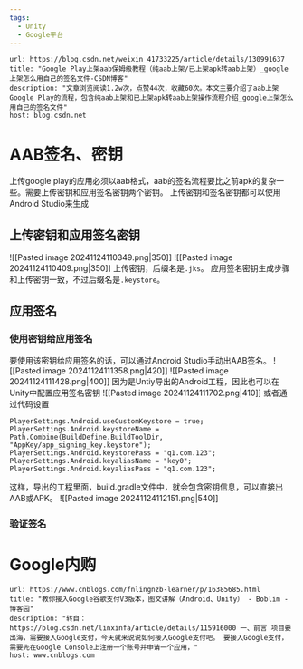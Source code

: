 ```yaml
---
tags:
  - Unity
  - Google平台
---
```


```cardlink
url: https://blog.csdn.net/weixin_41733225/article/details/130991637
title: "Google Play上架aab保姆级教程（纯aab上架/已上架apk转aab上架）_google上架怎么用自己的签名文件-CSDN博客"
description: "文章浏览阅读1.2w次，点赞44次，收藏60次。本文主要介绍了aab上架Google Play的流程，包含纯aab上架和已上架apk转aab上架操作流程介绍_google上架怎么用自己的签名文件"
host: blog.csdn.net
```

# AAB签名、密钥
上传google play的应用必须以aab格式，aab的签名流程要比之前apk的复杂一些。需要上传密钥和应用签名密钥两个密钥。
上传密钥和签名密钥都可以使用Android Studio来生成
## 上传密钥和应用签名密钥
![[Pasted image 20241124110349.png|350]]
![[Pasted image 20241124110409.png|350]]
上传密钥，后缀名是`.jks`。
应用签名密钥生成步骤和上传密钥一致，不过后缀名是`.keystore`。
## 应用签名
### 使用密钥给应用签名
要使用该密钥给应用签名的话，可以通过Android Studio手动出AAB签名。
![[Pasted image 20241124111358.png|420]]
![[Pasted image 20241124111428.png|400]]
因为是Untiy导出的Android工程，因此也可以在Unity中配置应用签名密钥
![[Pasted image 20241124111702.png|410]]
或者通过代码设置
```CSharp
PlayerSettings.Android.useCustomKeystore = true;  
PlayerSettings.Android.keystoreName = Path.Combine(BuildDefine.BuildToolDir, "AppKey/app_signing_key.keystore");  
PlayerSettings.Android.keystorePass = "q1.com.123";  
PlayerSettings.Android.keyaliasName = "key0";  
PlayerSettings.Android.keyaliasPass = "q1.com.123";  
```
这样，导出的工程里面，build.gradle文件中，就会包含密钥信息，可以直接出AAB或APK。
![[Pasted image 20241124112151.png|540]]
### 验证签名


# Google内购

```cardlink
url: https://www.cnblogs.com/fnlingnzb-learner/p/16385685.html
title: "教你接入Google谷歌支付V3版本，图文讲解（Android、Unity） - Boblim - 博客园"
description: "转自：https://blog.csdn.net/linxinfa/article/details/115916000 一、前言 项目要出海，需要接入Google支付，今天就来说说如何接入Google支付吧。 要接入Google支付，需要先在Google Console上注册一个账号并申请一个应用，"
host: www.cnblogs.com
```

